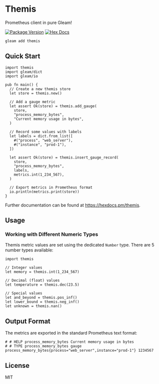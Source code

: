 # Themis

Prometheus client in pure Gleam!

[![Package Version](https://img.shields.io/hexpm/v/themis)](https://hex.pm/packages/themis)
[![Hex Docs](https://img.shields.io/badge/hex-docs-ffaff3)](https://hexdocs.pm/themis/)

```sh
gleam add themis
```

## Quick Start

```gleam
import themis
import gleam/dict
import gleam/io

pub fn main() {
  // Create a new themis store
  let store = themis.new()

  // Add a gauge metric
  let assert Ok(store) = themis.add_gauge(
    store,
    "process_memory_bytes",
    "Current memory usage in bytes",
  )

  // Record some values with labels
  let labels = dict.from_list([
    #("process", "web_server"),
    #("instance", "prod-1"),
  ])
  
  let assert Ok(store) = themis.insert_gauge_record(
    store,
    "process_memory_bytes",
    labels,
    metrics.int(1_234_567),
  )

  // Export metrics in Prometheus format
  io.println(metrics.print(store))
}
```

Further documentation can be found at <https://hexdocs.pm/themis>.

## Usage

### Working with Different Numeric Types

Themis metric values are set using the dedicated `Number` type. There are 5 number types available:

```gleam
import themis

// Integer values
let memory = themis.int(1_234_567)

// Decimal (float) values
let temperature = themis.dec(23.5)

// Special values
let and_beyond = themis.pos_inf()
let lower_bound = themis.neg_inf()
let unknown = themis.nan()
```

## Output Format

The metrics are exported in the standard Prometheus text format:

```
# # HELP process_memory_bytes Current memory usage in bytes
# # TYPE process_memory_bytes gauge
process_memory_bytes{process="web_server",instance="prod-1"} 1234567
```

## License

MIT
